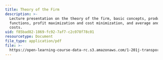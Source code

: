 ```yaml
---
title: Theory of the Firm
description: >-
  Lecture presentation on the theory of the firm, basic concepts, production
  functions, profit maximization and cost minimization, and average and marginal
  costs.
uid: f85bad82-1869-fc92-7af7-c2c078f78c01
resourcetype: Document
file_type: application/pdf
file: >-
  https://open-learning-course-data-rc.s3.amazonaws.com/1-201j-transportation-systems-analysis-demand-and-economics-fall-2008/f85bad821869fc927af7c2c078f78c01_MIT1_201JF08_lec09.pdf
---
```

